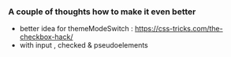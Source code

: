 ### A couple of thoughts how to make it even better

- better idea for themeModeSwitch : https://css-tricks.com/the-checkbox-hack/
- with input , checked & pseudoelements
